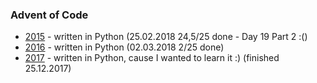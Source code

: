### Advent of Code

- [2015](2015) - written in Python (25.02.2018 24,5/25 done - Day 19 Part 2 :()
- [2016](2016) - written in Python (02.03.2018 2/25 done)
- [2017](2017) - written in Python, cause I wanted to learn it :) (finished 25.12.2017)
